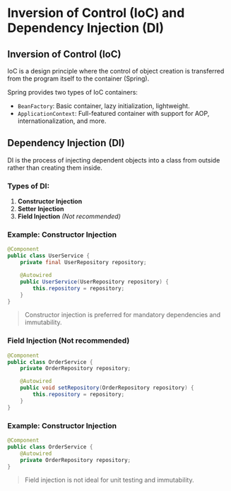 # Inversion of Control (IoC) and Dependency Injection (DI)

## Inversion of Control (IoC)

IoC is a design principle where the control of object creation is transferred from the program itself to the container (Spring).

Spring provides two types of IoC containers:
- `BeanFactory`: Basic container, lazy initialization, lightweight.
- `ApplicationContext`: Full-featured container with support for AOP, internationalization, and more.

## Dependency Injection (DI)

DI is the process of injecting dependent objects into a class from outside rather than creating them inside.

### Types of DI:

1. **Constructor Injection**
2. **Setter Injection**
3. **Field Injection** *(Not recommended)*

### Example: Constructor Injection

```java
@Component
public class UserService {
    private final UserRepository repository;

    @Autowired
    public UserService(UserRepository repository) {
        this.repository = repository;
    }
}
```

> Constructor injection is preferred for mandatory dependencies and immutability.

### Field Injection (Not recommended)

```java
@Component
public class OrderService {
    private OrderRepository repository;

    @Autowired
    public void setRepository(OrderRepository repository) {
        this.repository = repository;
    }
}
```

### Example: Constructor Injection

```java
@Component
public class OrderService {
    @Autowired
    private OrderRepository repository;
}
```

> Field injection is not ideal for unit testing and immutability.